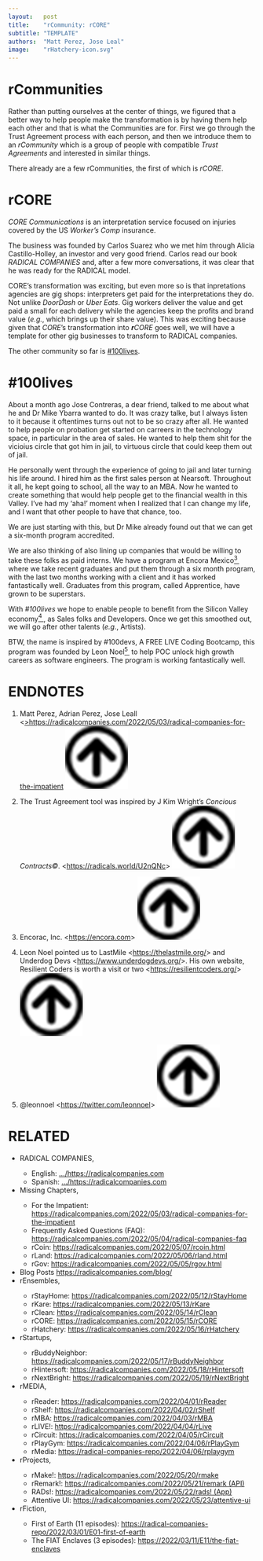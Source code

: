 ```yaml
---
layout:   post
title:    "rCommunity: rCORE"
subtitle: "TEMPLATE"
authors:  "Matt Perez, Jose Leal"
image:    "rHatchery-icon.svg"
---
```


<div style="display:none; ">
 <p>I think we know what the rHatchery is: We want to help <span class="_paradigm">FIAT</span> businesses transform into <span class="_paradigm">RADICAL</span> companies; businesses that want to get away from the <span class="_paradigm">FIAT</span> path and become healthy companies.</p>
</div>

<h1>rCommunities</h1>
 <p>Rather than putting ourselves at the center of things, we figured that a better way to help people make the transformation is by having them help each other and that is what the Communities are for. First we go through the Trust Agreement process with each person, and then we introduce them to an <em>rCommunity</em> which is a group of people with compatible <em>Trust Agreements</em> and interested in similar things.</p>
 <p>There already are a few rCommunities, the first of which is <em>rCORE</em>.</p>

<h1>rCORE</h1>
 <p><em>CORE Communications</em> is an interpretation service focused on injuries covered by the US <em>Worker&rsquo;s Comp</em> insurance.</p>
 <p>The business was founded by Carlos Suarez who we met him through Alicia Castillo-Holley, an investor and very good friend. Carlos read our book <em>RADICAL COMPANIES</em> and, after a few more conversations, it was clear that he was ready for the <span class="_paradigm">RADICAL</span> model.</p>
 <p>CORE&rsquo;s transformation was exciting, but even more so is that inpretations <span class="_quotespan">agencies</span> are gig shops: interpreters get paid for the interpretations they do. Not unlike <em>DoorDash</em> or <em>Uber Eats</em>. Gig workers deliver the value and get paid a small for each delivery while the <span class="_quotespan">agencies</span> keep the profits and brand value (<em>e.g.</em>, which brings up their share value). This was exciting because given that <em>CORE</em>&rsquo;s transformation into <em><span style="font-weight:bold; ">r</span>CORE</em> goes well, we will have a template for other gig businesses to transform to <span class="_paradigm">RADICAL</span> companies.</p>

<p>The other community so far is <a href="" target="100lives" target="_blank">#100lives</a>.</p>

<h1>#100lives</h1>
 <p>About a month ago Jose Contreras, a dear friend, talked to me about what he and Dr Mike Ybarra wanted to do. It was crazy talke, but I always listen to it because it oftentimes turns out not to be so crazy after all. He wanted to help people on probation get started on carreers in the technology space, in particular in the area of sales. He wanted to help them shit for the vicioius circle that got him in jail, to virtuous circle that could keep them out of jail.</p>
 <p>He personally went through the experience of going to jail and later turning his life around. I hired him as the first sales person at Nearsoft. Throughout it all, he kept going to school, all the way to an MBA. Now he wanted to create something that would help people get to the financial wealth in this Valley. <span class="_quotespan">I&rsquo;ve had my &lsquo;aha!&rsquo; moment when I realized that I can change my life, and I want that other people to have that chance, too.</span></p>
 <p>We are just starting with this, but Dr Mike already found out that we can get a six-month program accredited.</p>
 <p>We are also thinking of also lining up companies that would be willing to take these folks as paid interns. We have a program at Encora Mexico<a href="#en03"><sup id="bm03">3&nbsp;</sup></a> where we take recent graduates and put them through a six month program, with the last two months working with a client and it has worked fantastically well. Graduates from this program, called Apprentice, have grown to be superstars.</p>
 <p>With <em>#100lives</em> we hope to enable people to benefit from the Silicon Valley economy<a href="#en04"><sup id="bm04">4&nbsp;</sup></a>, as Sales folks and Developers. Once we get this smoothed out, we will go after other talents (<em>e.g.</em>, Artists).</p>
 <p>BTW, the name is inspired by #100devs, <span class="_quotespan">A FREE LIVE Coding Bootcamp</span>, this program was founded by Leon Noel<a href="#en05"><sup id="bm05">5&nbsp;</sup></a> to <span class="_quotespan">help POC unlock high growth careers as software engineers.</span> The program is working fantastically well.</p>

<!--
 <h1>Small Bites</h1>
 <h1>70/30</h1>
 <h1>rJourney</h1>
 <h1>Posits</h1>
-->

<h1 class="_section">ENDNOTES</h1>
 <ol>
  <li id="en01">
   <p class="_list-item">
    Matt Perez, Adrian Perez, Jose Leall
    <<a href="https://radicalcompanies.com/2022/05/03/radical-companies-for-the-impatient" target="_blank">>https://radicalcompanies.com/2022/05/03/radical-companies-for-the-impatient</a>
    <a class="_uparrow" href="#bm01"><img src="/assets/img/arrow-up-icon.png"></a>
   </p>
  </li>
  <li id="en02">
   <p class="_list-item">
    The Trust Agreement tool was inspired by J Kim Wright&rsquo;s <em>Concious Contracts&copy;</em>.
    <<a href="https://radicals.world/U2nQNc" target="_blank">https://radicals.world/U2nQNc</a>>
    <a class="_uparrow" href="#bm02"><img src="/assets/img/arrow-up-icon.png"></a>
   </p>
  </li>
  <li id="en03">
   <p class="_list-item">
    Encorac, Inc.
    <<a href="https://encora.com">https://encora.com</a>>
    <a class="_uparrow" href="#bm03"><img src="/assets/img/arrow-up-icon.png"></a>
   </p>
  </li>
  <li id="en04">
   <p class="_list-item">
    Leon Noel pointed us to LastMile <<a href="https://thelastmile.org/" target="_blank">https://thelastmile.org/</a>> and Underdog Devs <<a href="https://www.underdogdevs.org/" target="_blank">https://www.underdogdevs.org/</a>>. His own website, Resilient Coders is worth a visit or two <<a href="https://resilientcoders.org/" target="_blank">https://resilientcoders.org/</a>>
    <a class="_uparrow" href="#bm04"><img src="/assets/img/arrow-up-icon.png"></a>
   </p>
  </li>
  <li id="en05">
   <p class="_list-item">
    @leonnoel
    <<a href="https://twitter.com/leonnoel">https://twitter.com/leonnoel</a>>
    <a class="_uparrow" href="#bm05"><img src="/assets/img/arrow-up-icon.png"></a>
   </p>
  </li>
 </ol>

<h1 class="_section">RELATED</h1>
 <ul>
  <li>RADICAL COMPANIES,</li>
   <ul>
    <li><a>English</a>: <a href="https://radicalcompanies.com" target="_blank">&hellip;/https://radicalcompanies.com</a></li>
    <li><a>Spanish</a>: <a href="https://radicalcompanies.com" target="_blank">&hellip;/https://radicalcompanies.com</a></li>
   </ul>
  <li>Missing Chapters,</li>
   <ul>
    <li>For the Impatient: <a href="https://radicalcompanies.com/2022/05/03/radical-companies-for-the-impatient" target="_blank">https://radicalcompanies.com/2022/05/03/radical-companies-for-the-impatient</a></li>
    <li>Frequently Asked Questions (FAQ): <a href="https://radicalcompanies.com/2022/05/04/radical-companies-faq" target="_blank">https://radicalcompanies.com/2022/05/04/radical-companies-faq</a></li>
    <li>rCoin: <a href="https://radicalcompanies.com/2022/05/07/rcoin.html" target="_blank">https://radicalcompanies.com/2022/05/07/rcoin.html</a></li>
    <li>rLand: <a href="https://radicalcompanies.com/2022/05/06/rland.html" target="_blank">https://radicalcompanies.com/2022/05/06/rland.html</a></li>
    <li>rGov: <a href="https://radicalcompanies.com/2022/05/05/rgov.html" target="_blank">https://radicalcompanies.com/2022/05/05/rgov.html</a></li>
   </ul>
   <li>Blog Posts <a href="https://radicalcompanies.com/blog/" target="_blank">https://radicalcompanies.com/blog/</a></li>
   <li>rEnsembles,</li>
    <ul>
     <li> rStayHome: <a href="https://radicalcompanies.com/2022/05/12/rStayHome" target="_blank">https://radicalcompanies.com/2022/05/12/rStayHome</a></li>
     <li>     rKare: <a href="https://radicalcompanies.com/2022/05/13/rKare" target="_blank">https://radicalcompanies.com/2022/05/13/rKare</a></li>
     <li>    rClean: <a href="https://radicalcompanies.com/2022/05/14/rClean" target="_blank">https://radicalcompanies.com/2022/05/14/rClean</a></li>
     <li>     rCORE: <a href="https://radicalcompanies.com/2022/05/15/rCORE" target="_blank">https://radicalcompanies.com/2022/05/15/rCORE</a></li>
     <li>rHatchery: <a href="https://radicalcompanies.com/2022/05/16/rHatchery" target="_blank">https://radicalcompanies.com/2022/05/16/rHatchery</a></li>
    </ul>
   <li>rStartups,</li>
    <ul>
     <li>rBuddyNeighbor: <a href="https://radicalcompanies.com/2022/05/17/rBuddyNeighbor" target="_blank">https://radicalcompanies.com/2022/05/17/rBuddyNeighbor</a></li>
     <li>   rHintersoft: <a href="https://radicalcompanies.com/2022/05/18/rHintersoft" target="_blank">https://radicalcompanies.com/2022/05/18/rHintersoft</a></li> 
     <li>   rNextBright: <a href="https://radicalcompanies.com/2022/05/19/rNextBright" target="_blank">https://radicalcompanies.com/2022/05/19/rNextBright</a></li>
    </ul>
   <li>rMEDIA,</li>
    <ul>
     <li> rReader: <a href="https://radicalcompanies.com/2022/04/01/rReader" target="_blank">https://radicalcompanies.com/2022/04/01/rReader</a></li>
     <li>  rShelf: <a href="https://radicalcompanies.com/2022/04/02/rShelf" target="_blank">https://radicalcompanies.com/2022/04/02/rShelf</a></li>
     <li>    rMBA: <a href="https://radicalcompanies.com/2022/04/03/rMBA" target="_blank">https://radicalcompanies.com/2022/04/03/rMBA</a></li>
     <li>  rLIVE!: <a href="https://radicalcompanies.com/2022/04/04/rLive" target="_blank">https://radicalcompanies.com/2022/04/04/rLive</a></li>
     <li>rCircuit: <a href="https://radicalcompanies.com/2022/04/05/rCircuit" target="_blank">https://radicalcompanies.com/2022/04/05/rCircuit</a></li>
     <li>rPlayGym: <a href="https://radicalcompanies.com/2022/04/06/rPlayGym" target="_blank">https://radicalcompanies.com/2022/04/06/rPlayGym</a></li>
     <li>  rMedia: <a href="https://radical-companies-repo/2022/04/06/rplaygym" target="_blank">https://radical-companies-repo/2022/04/06/rplaygym</a></li>
    </ul>
   <li>rProjects,</li>
    <ul>
     <li>      rMake!: <a href="https://radicalcompanies.com/2022/05/20/rmake" target="_blank">https://radicalcompanies.com/2022/05/20/rmake</a></li>
     <li>    rRemark!: <a href="https://radicalcompanies.com/2022/05/21/remark" target="_blank">https://radicalcompanies.com/2022/05/21/remark (API)</a></li>
     <li>       RADs!: <a href="https://radicalcompanies.com/2022/05/22/rads!" target="_blank">https://radicalcompanies.com/2022/05/22/rads! (App)</a></li>
     <li>Attentive UI: <a href="https://radicalcompanies.com/2022/05/23/attentive-ui" target="_blank">https://radicalcompanies.com/2022/05/23/attentive-ui</a></li>
    </ul>
   <li>rFiction,</li>
    <ul>
     <li>  First of Earth (11 episodes): <a href="https://radical-companies-repo/2022/03/01/E01-first-of-earth" target="_blank">https://radical-companies-repo/2022/03/01/E01-first-of-earth</a></li>
     <li>The FIAT Enclaves (3 episodes): <a href="https://2022/03/11/E11/the-fiat-enclaves" target="_blank">https://2022/03/11/E11/the-fiat-enclaves</a></li>
    </ul>
